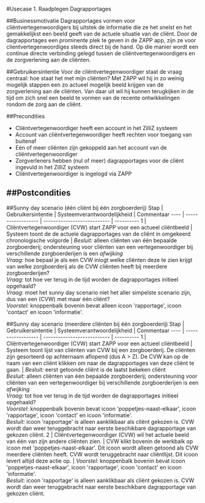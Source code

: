 #Usecase 1. Raadplegen Dagrapportages

##Businessmotivatie
Dagrapportages vormen voor cliëntvertegenwoordigers bij uitstek de informatie die ze het snelst en het gemakkelijkst een beeld geeft van de actuele situatie van de cliënt. Door de dagrapportages een prominente plek te geven in de ZAPP app, zijn ze voor clientvertegenwoordiges steeds direct bij de hand. Op die manier wordt een continue directe verbinding gelegd tussen de cliëntvertegenwoordigers en de zorgverlening aan de cliënten.

##Gebruikersintentie
Voor de cliëntvertegenwoordiger staat de vraag centraal: hoe staat het met mijn cliënten? Met ZAPP wil hij in zo weinig mogelijk stappen een zo actueel mogelijk beeld krijgen van de zorgverlening aan de cliënten. Van daar uit wil hij kunnen terugkijken in de tijd om zich snel een beeld te vormen van de recente ontwikkelingen rondom de zorg aan de cliënt.

##Precondities
- Cliëntvertegenwoordiger heeft een account in het ZilliZ systeem
- Account van cliëntvertegenwoordiger heeft rechten voor toegang van buitenaf
- Eén of meer cliënten zijn gekoppeld aan het account van de cliëntvertegenwoordiger
- Zorgverleners hebben (nul of meer) dagrapportages voor de cliënt ingevuld in het ZilliZ systeem
- Cliëntvertegenwoordiger is ingelogd via ZAPP

##Postcondities
- 

##Sunny day scenario (één cliënt bij één zorgboerderij)
Stap | Gebruikersintentie | Systeemverantwoordelijkheid | Commentaar
---- | ------------------ | --------------------------- | ----------
1 | Cliëntvertegenwoordiger (CVW) start ZAPP voor een actueel cliëntbeeld | Systeem toont de de actuele dagrapportages van de cliënt in omgekeerd chronologische volgorde | _Besluit:_ alleen cliënten van één bepaalde zorgboerderij; ondersteuning voor cliënten van een vertegenwoordiger bij verschillende zorgboerderijen is een _afwijking_ <br> _Vraag:_ hoe bepaal je als een CVW inlogt welke cliënten deze te zien krijgt van welke zorgboerderij als de CVW cliënten heeft bij meerdere zorgboerderijen?<br> _Vraag:_ tot hoe ver terug in de tijd worden de dagrapportages initieel opgehaald?<br>_Vraag:_ moet het sunny day scenario niet het aller simpelste scenario zijn, dus van een (CVW) met maar één cliënt?<br>_Voorstel:_ knoppenbalk bovenin bevat alleen icoon 'rapportage', icoon 'contact' en icoon 'informatie'.

##Sunny day scenario (meerdere cliënten bij één zorgboerderij)
Stap | Gebruikersintentie | Systeemverantwoordelijkheid | Commentaar
---- | ------------------ | --------------------------- | ----------
1 | Cliëntvertegenwoordiger (CVW) start ZAPP voor een actueel cliëntbeeld | Systeem toont lijst van cliënten van CVW bij een zorgboerderij. De cliënten zijn gesorteerd op achternaam aflopend (dus A > Z). De CVW kan op de naam van een cliënt klikken om naar de dagrapportages van deze cliënt te gaan. | _Besluit:_ eerst getoonde cliënt is de laatst bekeken cliënt <br> _Besluit:_ alleen cliënten van één bepaalde zorgboerderij; ondersteuning voor cliënten van een vertegenwoordiger bij verschillende zorgboerderijen is een _afwijking_ <br> _Vraag:_ tot hoe ver terug in de tijd worden de dagrapportages initieel opgehaald?<br>_Voorstel:_ knoppenbalk bovenin bevat icoon 'poppetjes-naast-elkaar', icoon 'rapportage', icoon 'contact' en icoon 'informatie'.<br> _Besluit:_ icoon 'rapportage' is alleen aanklikbaar als cliënt gekozen is. CVW wordt dan weer teruggebracht naar eerste beschikbare dagrapportage van gekozen cliënt.
2 | Cliëntvertegenwoordiger (CVW) wil het actuele beeld van één van zijn andere cliënten zien. | CVW klikt bovenin de werkbalk op icoon met 'poppetjes-naast-elkaar'. Dit icoon wordt alleen getoond als CVW meerdere cliënten heeft. CVW wordt teruggebracht naar cliëntlijst. Dit icoon levert altijd deze actie op. | _Voorstel:_ knoppenbalk bovenin bevat icoon 'poppetjes-naast-elkaar', icoon 'rapportage', icoon 'contact' en icoon 'informatie'.<br> _Besluit:_ icoon 'rapportage' is alleen aanklikbaar als cliënt gekozen is. CVW wordt dan weer teruggebracht naar eerste beschikbare dagrapportage van gekozen cliënt.
